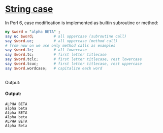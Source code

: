[1]: http://rosettacode.org/wiki/String_case

# [String case][1]

In Perl 6, case modification is implemented as builtin subroutine or method:

```perl
my $word = "alpha BETA" ;
say uc $word;         # all uppercase (subroutine call)
say $word.uc;         # all uppercase (method call)
# from now on we use only method calls as examples
say $word.lc;         # all lowercase
say $word.tc;         # first letter titlecase
say $word.tclc;       # first letter titlecase, rest lowercase
say $word.tcuc;       # first letter titlecase, rest uppercase
say $word.wordcase;   # capitalize each word
 
```


Output:


#### Output:
```
ALPHA BETA
alpha beta
Alpha BETA
Alpha beta
ALPHA BETA
Alpha Beta
```